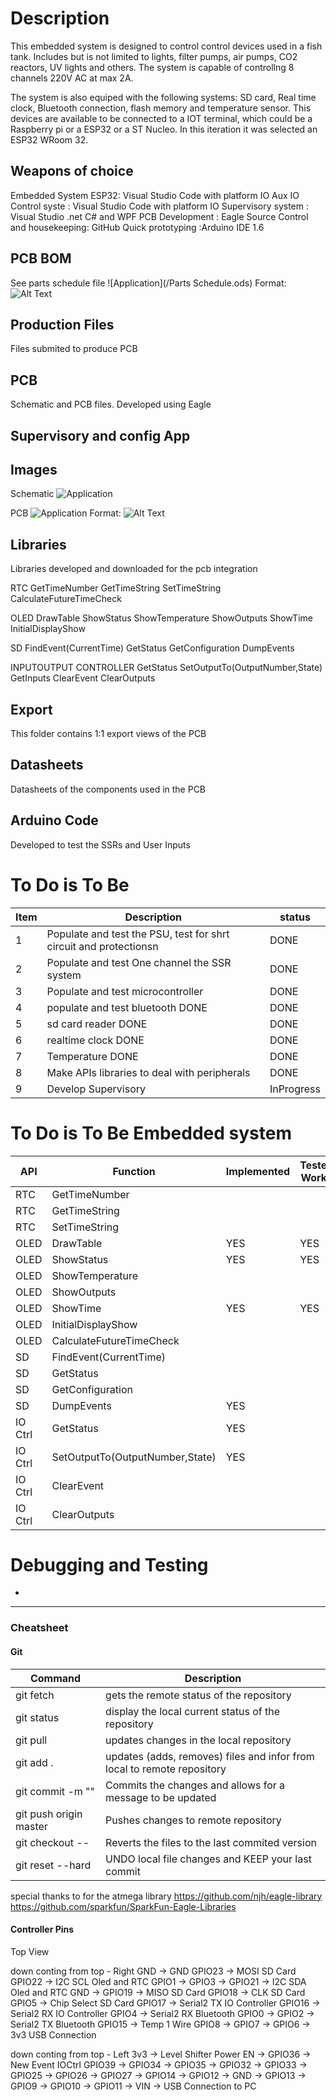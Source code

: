 # Description
This embedded system is designed to control control devices used in a fish tank. Includes but is not limited to lights, filter pumps, air pumps, CO2 reactors, UV lights and others. The system is capable of controllng 8 channels 220V AC at max 2A. 

The system is also equiped with the following systems: SD card, Real time clock, Bluetooth connection, flash memory and temperature sensor. This devices are available to be connected to a IOT terminal, which could be a Raspberry pi or a ESP32 or a ST Nucleo. In this iteration it was selected an ESP32 WRoom 32.

## Weapons of choice
Embedded System ESP32: Visual Studio Code with platform IO
Aux IO Control syste : Visual Studio Code with platform IO
Supervisory system   : Visual Studio .net C# and WPF
PCB Development      : Eagle
Source Control and housekeeping: GitHub 
Quick prototyping    :Arduino IDE 1.6

## PCB BOM
See parts schedule file ![Application](/Parts Schedule.ods)
Format: ![Alt Text](url)

## Production Files
Files submited to produce PCB

## PCB
Schematic and PCB files. Developed using Eagle

## Supervisory and config App


## Images
Schematic
![Application](/Images/Schematic.png)

PCB
![Application](/Images/PCB.png)
Format: ![Alt Text](url)

## Libraries
Libraries developed and downloaded for the pcb integration

RTC
GetTimeNumber
GetTimeString
SetTimeString
CalculateFutureTimeCheck

OLED
DrawTable
ShowStatus
ShowTemperature
ShowOutputs
ShowTime
InitialDisplayShow

SD
FindEvent(CurrentTime)
GetStatus
GetConfiguration
DumpEvents

INPUTOUTPUT CONTROLLER 
GetStatus
SetOutputTo(OutputNumber,State)
GetInputs
ClearEvent
ClearOutputs

## Export
This folder contains 1:1 export views of the PCB

## Datasheets
Datasheets of the components used in the PCB

## Arduino Code
Developed to test the SSRs and User Inputs

# To Do is To Be 
|Item|Description|status|
| ------ | ------ | ------ |
|1|Populate and test the PSU, test for shrt circuit and protectionsn |DONE|
|2|Populate and test One channel the SSR system |DONE|
|3|Populate and test microcontroller |DONE|
|4|populate and test bluetooth DONE |DONE|
|5|sd card reader DONE |DONE|
|6|realtime clock DONE |DONE|
|7|Temperature DONE |DONE|
|8|Make APIs libraries to deal with peripherals |DONE|
|9|Develop Supervisory |InProgress|


# To Do is To Be Embedded system
| API | Function | Implemented | Tested Works | Doesnt work | Not Tested | Notes | 
| ------ | ------ | ------ | ------ | ------ | ------ | ----------------------------------- | 
|RTC|GetTimeNumber |  |  |  |  |  |
|RTC|GetTimeString |  |  |  |  |  |
|RTC|SetTimeString |  |  |  |  |  |
|OLED|DrawTable |YES  |YES  |  |  |  |
|OLED|ShowStatus  |YES|YES  |  |  |  |
|OLED|ShowTemperature |  |  |  |  |  |
|OLED|ShowOutputs |  |  |  |  |  |
|OLED|ShowTime |YES|YES  |  |  |  |
|OLED|InitialDisplayShow |  |  |  |  |  |
|OLED|CalculateFutureTimeCheck |  |  |  |  |  |
|SD|FindEvent(CurrentTime) |  |  |  |  |  |
|SD|GetStatus|  |  |  |  |  |
|SD|GetConfiguration|  |  |  |  |  |
|SD|DumpEvents| YES |  |  |  |  |
|IO Ctrl|GetStatus| YES |  |  |  |  |
|IO Ctrl|SetOutputTo(OutputNumber,State)| YES |  |  |  |  |
|IO Ctrl|ClearEvent|  |  |  |  |  |
|IO Ctrl|ClearOutputs|  |  |  |  |  |


# Debugging and Testing

-
---

### Cheatsheet
#### Git

Command | Description
--- | --- 
git fetch | gets the remote status of the repository
git status | display the local current status of the repository
git pull | updates changes in the local repository
git add . | updates (adds, removes) files and infor from local to remote repository
git commit -m "" | Commits the changes and allows for a message to be updated
git push origin master| Pushes changes to remote repository
git checkout --| Reverts the files to the last commited version
git reset --hard | UNDO local file changes and KEEP your last commit

special thanks to for the atmega library
https://github.com/njh/eagle-library
https://github.com/sparkfun/SparkFun-Eagle-Libraries



#### Controller Pins
Top View 

 down conting from top - Right
GND    -> GND 
GPIO23 -> MOSI SD Card
GPIO22 -> I2C SCL Oled and RTC 
GPIO1  -> 
GPIO3  -> 
GPIO21 -> I2C SDA Oled and RTC
GND    -> 
GPIO19 -> MISO SD Card
GPIO18 -> CLK SD Card
GPIO5  -> Chip Select SD Card
GPIO17 -> Serial2 TX IO Controller 
GPIO16 -> Serial2 RX IO Controller
GPIO4  -> Serial2 RX Bluetooth
GPIO0  -> 
GPIO2  -> Serial2 TX Bluetooth
GPIO15 -> Temp 1 Wire
GPIO8  ->
GPIO7  ->
GPIO6  ->
3v3
USB Connection


down conting from top - Left
3v3    -> Level Shifter Power
EN     -> 
GPIO36 -> New Event IOCtrl
GPIO39 ->
GPIO34 ->
GPIO35 ->
GPIO32 ->
GPIO33 ->
GPIO25 ->
GPIO26 ->
GPIO27 -> 
GPIO14 ->
GPIO12 ->
GND    ->
GPIO13 ->
GPIO9  ->
GPIO10 ->
GPIO11 ->
VIN    -> 
USB Connection to PC

